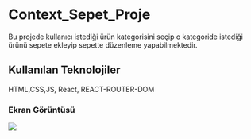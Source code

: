 

<h1>Context_Sepet_Proje</h1>


Bu projede kullanıcı istediği ürün kategorisini seçip o kategoride istediği ürünü sepete ekleyip sepette düzenleme yapabilmektedir.


<h2>Kullanılan Teknolojiler</h2>


HTML,CSS,JS, React, REACT-ROUTER-DOM


<h3>Ekran Görüntüsü</h3>


![](/public/alışveris_sepeti.gif)